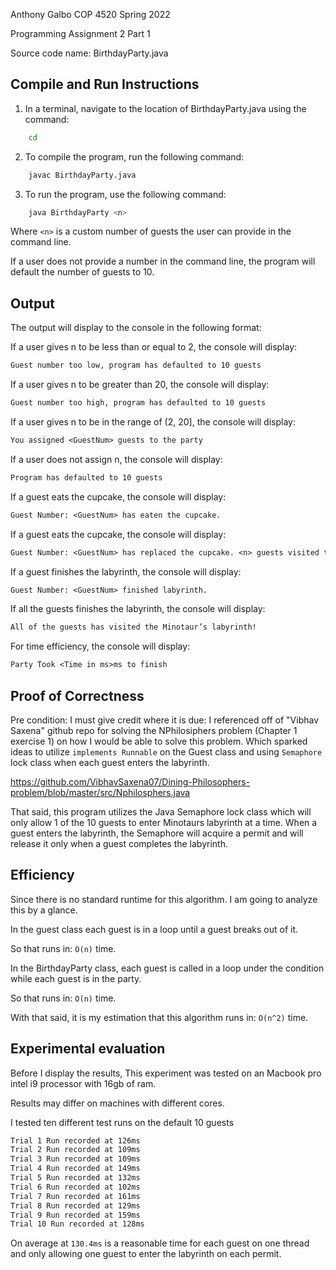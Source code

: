 Anthony Galbo
COP 4520 Spring 2022

Programming Assignment 2 Part 1

Source code name: BirthdayParty.java

## Compile and Run Instructions

1. In a terminal, navigate to the location of BirthdayParty.java using the command:
```bash
    cd
```
2. To compile the program, run the following command:
```bash
    javac BirthdayParty.java
```
3. To run the program, use the following command:
```bash
    java BirthdayParty <n>
```

Where ```<n>``` is a custom number of guests the user can provide in the command line.

If a user does not provide a number in the command line, the program will default the number of guests to 10.

## Output

The output will display to the console in the following format:

If a user gives n to be less than or equal to 2, the console will display:
```txt
Guest number too low, program has defaulted to 10 guests
```

If a user gives n to be greater than 20, the console will display:
```txt
Guest number too high, program has defaulted to 10 guests
```

If a user gives n to be in the range of (2, 20], the console will display:
```txt
You assigned <GuestNum> guests to the party
```

If a user does not assign n, the console will display:
```txt
Program has defaulted to 10 guests
```

If a guest eats the cupcake, the console will display:
```txt
Guest Number: <GuestNum> has eaten the cupcake.
```

If a guest eats the cupcake, the console will display:
```txt
Guest Number: <GuestNum> has replaced the cupcake. <n> guests visited the labyrinth.
```

If a guest finishes the labyrinth, the console will display:
```txt
Guest Number: <GuestNum> finished labyrinth.
```

If all the guests finishes the labyrinth, the console will display:
```txt
All of the guests has visited the Minotaur’s labyrinth!
```

For time efficiency, the console will display:
```txt
Party Took <Time in ms>ms to finish
```

## Proof of Correctness
Pre condition: I must give credit where it is due: I referenced off of "Vibhav Saxena" github repo for solving the NPhilosiphers problem (Chapter 1 exercise 1) on how I would be able to solve this problem. Which sparked ideas to utilize ```implements Runnable``` on the Guest class and using ```Semaphore``` lock class when each guest enters the labyrinth.

https://github.com/VibhavSaxena07/Dining-Philosophers-problem/blob/master/src/Nphilosphers.java

That said, this program utilizes the Java Semaphore lock class which will only allow 1 of the 10 guests to enter Minotaurs labyrinth at a time. When a guest enters the labyrinth, the Semaphore will acquire a permit and will release it only when a guest completes the labyrinth.

## Efficiency

Since there is no standard runtime for this algorithm. I am going to analyze this by a glance.

In the guest class each guest is in a loop until a guest breaks out of it.

So that runs in: ```O(n)``` time.

In the BirthdayParty class, each guest is called in a loop under the condition while each guest is in the party.

So that runs in: ```O(n)``` time.

With that said, it is my estimation that this algorithm runs in: ```O(n^2)``` time.


## Experimental evaluation

Before I display the results, This experiment was tested on an Macbook pro intel i9 processor with 16gb of ram.

Results may differ on machines with different cores.

I tested ten different test runs on the default 10 guests

```txt
Trial 1 Run recorded at 126ms
Trial 2 Run recorded at 109ms
Trial 3 Run recorded at 109ms
Trial 4 Run recorded at 149ms
Trial 5 Run recorded at 132ms
Trial 6 Run recorded at 102ms
Trial 7 Run recorded at 161ms
Trial 8 Run recorded at 129ms
Trial 9 Run recorded at 159ms
Trial 10 Run recorded at 128ms
```

On average at ```130.4ms``` is a reasonable time for each guest on one thread and only allowing one guest to enter the labyrinth on each permit.  
